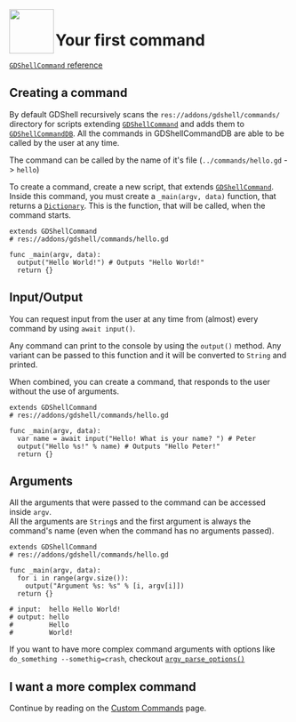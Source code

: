 <a href="https://github.com/Kubulambula/Godot-GDShell">
  <img src="../../../docs/assets/logo.png" align="left" width="80" height="80">
</a>

# Your first command

[`GDShellCommand` reference](../references/gdshell_command.md)

## Creating a command

By default GDShell recursively scans the `res://addons/gdshell/commands/` directory for scripts extending [`GDShellCommand`](../references/gdshell_command.md) and adds them to [`GDShellCommandDB`](https://github.com/Kubulambula/Godot-GDShell/blob/main/addons/gdshell/docs/en/references/gdshell_command_db.md).
All the commands in GDShellCommandDB are able to be called by the user at any time.

The command can be called by the name of it's file (`../commands/hello.gd` -> `hello`)

To create a command, create a new script, that extends [`GDShellCommand`](../references/gdshell_command.md).<br>
Inside this command, you must create a `_main(argv, data)` function, that returns a [`Dictionary`](https://docs.godotengine.org/en/latest/classes/class_dictionary.html?highlight=Dictionary).
This is the function, that will be called, when the command starts.

```gdscript
extends GDShellCommand
# res://addons/gdshell/commands/hello.gd

func _main(argv, data):
  output("Hello World!") # Outputs "Hello World!"
  return {}
```

## Input/Output

You can request input from the user at any time from (almost) every command by using `await input()`.

Any command can print to the console by using the `output()` method. Any variant can be passed to this function and it will be converted to `String` and printed.

When combined, you can create a command, that responds to the user without the use of arguments.

```gdscript
extends GDShellCommand
# res://addons/gdshell/commands/hello.gd

func _main(argv, data):
  var name = await input("Hello! What is your name? ") # Peter
  output("Hello %s!" % name) # Outputs "Hello Peter!"
  return {}
```


## Arguments

All the arguments that were passed to the command can be accessed inside `argv`.<br>
All the arguments are `String`s and the first argument is always the command's name (even when the command has no arguments passed).

```gdscript
extends GDShellCommand
# res://addons/gdshell/commands/hello.gd

func _main(argv, data):
  for i in range(argv.size()):
    output("Argument %s: %s" % [i, argv[i]])
  return {}

# input:  hello Hello World!
# output: hello
#         Hello
#         World!
```


If you want to have more complex command arguments with options like `do_something --somethig=crash`, checkout [`argv_parse_options()`](../references/gdshell_command.md#argv_parse_options)


## I want a more complex command
Continue by reading on the [Custom Commands](../tutorials/custom_commands.md) page.
